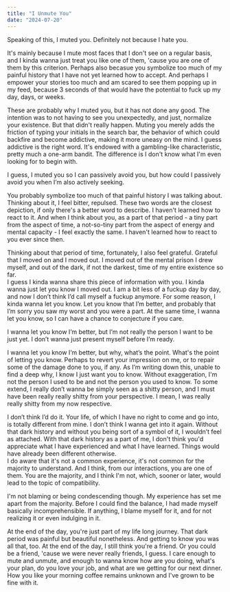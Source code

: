 ```yaml
---
title: "I Unmute You"
date: "2024-07-20"
---
```


Speaking of this, I muted you. Definitely not because I hate you.  

It's mainly because I mute most faces that I don't see on a regular basis, and I kinda wanna just treat you like one of them, 'cause you are one of them by this criterion. Perhaps also becasue you symbolize too much of my painful history that I have not yet learned how to accept. And perhaps I empower your stories too much and am scared to see them popping up in my feed, because 3 seconds of that would have the potential to fuck up my day, days, or weeks.  

These are probably why I muted you, but it has not done any good. The intention was to not having to see you unexpectedly, and just, normalize your existence. But that didn't really happen. Muting you merely adds the friction of typing your initials in the search bar, the behavior of which could backfire and become addictive, making it more uneasy on the mind. I guess addictive is the right word. It's endowed with a gambling-like characteristic, pretty much a one-arm bandit. The difference is I don't know what I'm even looking for to begin with.  

I guess, I muted you so I can passively avoid you, but how could I passively avoid you when I’m also actively seeking.  


You probably symbolize too much of that painful history I was talking about. Thinking about it, I feel bitter, repulsed. These two words are the closest depiction, if only there's a better word to describe. I haven't learned how to react to it. And when I think about you, as a part of that period - a tiny part from the aspect of time, a not-so-tiny part from the aspect of energy and mental capacity - I feel exactly the same. I haven't learned how to react to you ever since then.  

  

Thinking about that period of time, fortunately, I also feel grateful. Grateful that I moved on and I moved out. I moved out of the mental prison I drew myself, and out of the dark, if not the darkest, time of my entire existence so far.   
I guess I kinda wanna share this piece of information with you. I kinda wanna just let you know I moved out. I am a bit less of a fuckup day by day, and now I don’t think I’d call myself a fuckup anymore. For some reason, I kinda wanna let you know. Let you know that I’m better, and probably that I’m sorry you saw my worst and you were a part. At the same time, I wanna let you know, so I can have a chance to conjecture if you care.  


I wanna let you know I’m better, but I’m not really the person I want to be just yet. I don’t wanna just present myself before I’m ready.  

I wanna let you know I’m better, but why, what’s the point. What's the point of letting you know. Perhaps to revert your impression on me, or to repair some of the damage done to you, if any. As I’m writing down this, unable to find a deep why, I know I just want you to know. Without exaggeration, I'm not the person I used to be and not the person you used to know. To some extend, I really don’t wanna be simply seen as a shitty person, and I must have been really really shitty from your perspective. I mean, I was really really shitty from my now respective.  


I don’t think I’d do it. Your life, of which I have no right to come and go into, is totally different from mine. I don’t think I wanna get into it again. Without that dark history and without you being sort of a symbol of it, I wouldn’t feel as attached. With that dark history as a part of me, I don't think you'd appreciate what I have experienced and what I have learned. Things would have already been different otherwise.  
I do aware that it's not a common experience, it's not common for the majority to understand. And I think, from our interactions, you are one of them. You are the majority, and I think I'm not, which, sooner or later, would lead to the topic of compatibility.  

I'm not blaming or being condescending though. My experience has set me apart from the majority. Before I could find the balance, I had made myself basically incomprehensible. If anything, I blame myself for it, and for not realizing it or even indulging in it.  



At the end of the day, you're just part of my life long journey. That dark period was painful but beautiful nonetheless. And getting to know you was all that, too. At the end of the day, I still think you're a friend. Or you could be a friend, 'cause we were never really friends, I guess. I care enough to mute and unmute, and enough to wanna know how are you doing, what's your plan, do you love your job, and what are we getting for our next dinner. How you like your morning coffee remains unknown and I've grown to be fine with it.  


